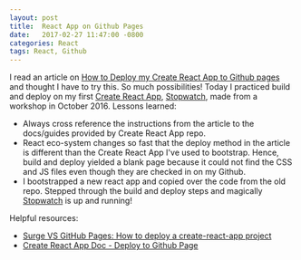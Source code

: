 ```yaml
---
layout: post
title:  React App on Github Pages
date:   2017-02-27 11:47:00 -0800
categories: React
tags: React, Github
---
```


I read an article on [How to Deploy my Create React App to Github pages](https://medium.freecodecamp.com/surge-vs-github-pages-deploying-a-create-react-app-project-c0ecbf317089#.yqp0poieb) and thought I have to try this. So much possibilities! Today I practiced build and deploy on my first [Create React App](https://github.com/facebookincubator/create-react-app), [Stopwatch](https://github.com/yenly/react_stopwatch), made from a workshop in October 2016. Lessons learned:
* Always cross reference the instructions from the article to the docs/guides provided by Create React App repo.
* React eco-system changes so fast that the deploy method in the article is different than the Create React App I've used to bootstrap. Hence, build and deploy yielded a blank page because it could not find the CSS and JS files even though they are checked in on my Github.
* I bootstrapped a new react app and copied over the code from the old repo. Stepped through the build and deploy steps and magically [Stopwatch](https://yenly.github.io/stopwatch/) is up and running!

Helpful resources:
* [Surge VS GitHub Pages: How to deploy a create-react-app project](https://medium.freecodecamp.com/surge-vs-github-pages-deploying-a-create-react-app-project-c0ecbf317089#.yqp0poieb)
* [Create React App Doc - Deploy to Github Page](https://github.com/yenly/stopwatch#github-pages)
